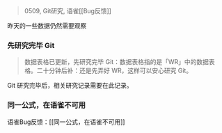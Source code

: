 > 0509, Git研究, 语雀[[Bug反馈]]

昨天的一些数据仍然需要观察

### 先研究完毕 Git

> 数据表格已更新，先研究完毕 Git：数据表格指的是「WR」中的数据表格。二十分钟后补：还是先弄好 WR，这样可以安心研究 Git。

Git 研究完毕后，相关研究记录需要在此记录。

### 同一公式，在语雀不可用
语雀Bug反馈：[[同一公式，在语雀不可用]]

